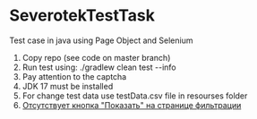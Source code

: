 # SeverotekTestTask
Test case in java using Page Object and Selenium

1. Copy repo (see code on master branch)
2. Run test using: ./gradlew clean test --info
3. Pay attention to the captcha
4. JDK 17 must be installed
5. For change test data use testData.csv file in resourses folder 
6. [Отсутствует кнопка "Показать" на странице фильтрации](https://github.com/DoroshenkoDenis/SeverotekTestTask/issues/1/ "Issue")
